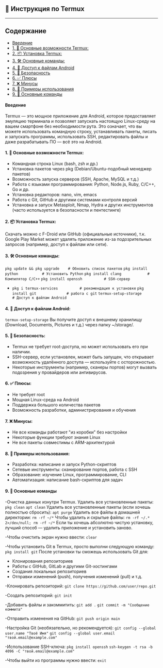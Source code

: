 ## 📘 Инструкция по Termux
---
## Содержание
- [Введение](#Введение)
- [1. 🧰 Основные возможности Termux:](#1.-🧰-Основные-возможности-Termux:)
- [2. 📦 Установка Termux:](#2.-📦-Установка-Termux:)
- [3. 🛠️ Основные команды:](#3.-🛠️-Основные-команды:)
- [4. 📁 Доступ к файлам Android](#4.-📁-Доступ-к-файлам-Android)
- [5. 🔐 Безопасность](#5.-🔐-Безопасность)
- [6. ✅ Плюсы](#6.-✅-Плюсы)
- [7. ❌ Минусы](#7.-❌-Минусы)
- [8. 🧪 Примеры использования](#8.-🧪-Примеры-использования)
- [9. 📌 Основные команды](#9.-📌-Основные-команды)

#### Введение
Termux — это мощное приложение для Android, которое предоставляет эмуляцию терминала и позволяет запускать настоящую Linux-среду на вашем смартфоне без необходимости рута. Это означает, что вы можете использовать командную строку, устанавливать пакеты, писать и запускать программы, использовать SSH, редактировать файлы и даже разрабатывать ПО — всё это на Android.

#### 1. 🧰 Основные возможности Termux:
- Командная строка Linux (bash, zsh и др.)
- Установка пакетов через pkg (Debian/Ubuntu-подобный менеджер пакетов)
- Возможность запуска серверов (SSH, Apache, MySQL и т.д.)
- Работа с языками программирования: Python, Node.js, Ruby, C/C++, Go и др.
- Установка редакторов: nano, vim, emacs
- Работа с Git, GitHub и другими системами контроля версий
- Установка и запуск Metasploit, Nmap, Hydra и других инструментов (часто используется в безопасности и пентестинге)

#### 2. 📦 Установка Termux:
Скачать можно с F-Droid или GitHub (официальные источники), т.к. Google Play Market может удалять приложение из-за подозрительных запросов (например, доступ к файлам или сети).

#### 3. 🛠️ Основные команды:
`pkg update && pkg upgrade    # Обновить список пакетов`
`pkg install python           # Установить Python`
`pkg install clang            # Компилятор C/C++`
`pkg install openssh          # SSH-сервер`
 - `pkg i termux-services          # рекомендация к установке`
`pkg install git              # работа с git`
`termux-setup-storage         # Доступ к файлам Android`

#### 4. 📁 Доступ к файлам Android:
`termux-setup-storage`
Вы получите доступ к внешнему хранилищу (Download, Documents, Pictures и т.д.) через папку ~/storage/.

#### 5. 🔐 Безопасность:
- Termux не требует root-доступа, но может использовать его при наличии.
- SSH-сервер, если установлен, может быть запущен, что открывает возможность удалённого доступа — используйте с осторожностью.
- Некоторые инструменты (например, сканеры портов) могут вызвать подозрения у провайдеров или антивирусов.

#### 6. ✅ Плюсы:
- Не требует root
- Мощная Linux-среда на Android
- Поддержка большого количества пакетов
- Возможность разработки, администрирования и обучения

#### 7. ❌ Минусы:
- Не все команды работают "из коробки" без настройки
- Некоторые функции требуют знания Linux
- Не все пакеты совместимы с ARM-архитектурой

#### 8. 🧪 Примеры использования:
- Разработка: написание и запуск Python-скриптов
- Сетевые инструменты: сканирование портов, работа с SSH
- Образование: изучение Linux, программирование, CLI
- Автоматизация: написание bash-скриптов для задач

#### 9. 📌 Основные команды
-Очистка данных изнутри Termux.
Удалить все установленные пакеты: 
`pkg clean`
`apt clean`
Удалить все установленные пакеты (если хочешь полностью сбросить):
`apt purge`
Удалить все файлы в домашней директории:
`rm -rf ~/*`
Чтобы удалить и скрытые файлы:
`rm -rf ~/.* 2>/dev/null; rm -rf ~/*`
Если ты хочешь абсолютно чистую установку, лучший способ — удалить приложение и установить заново.

-Чтобы очистить экран нужно ввести:
`clear`

-Чтобы установить Git в Termux, просто выполни следующую команду:
`pkg install git`
После установки ты сможешь использовать Git для:
- Клонирования репозиториев
- Работы с GitHub, GitLab и другими Git-хостингами
- Создания локальных репозиториев
- Отправки изменений (push), получения изменений (pull) и т.д.

-Клонировать репозиторий:
`git clone https://github.com/user/repo.git`

-Создать репозиторий:
`git init`

-Добавить файлы и закоммитить:
`git add .`
`git commit -m "Сообщение коммита"`

-Отправить изменения на GitHub:
`git push origin main`

-Настройка Git (необязательно, но рекомендуется):
`git config --global user.name "Твоё Имя"`
`git config --global user.email "твой.email@example.com"`

-Использование SSH-ключа:
`pkg install openssh`
`ssh-keygen -t rsa -b 4096 -C "твой.email@example.com"`

-Чтобы выйти из программы нужно ввести:
`exit`